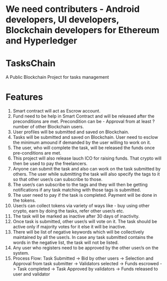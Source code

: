 # We need contributers - Android developers, UI developers, Blockchain developers for Ethereum and Hyperledger

# TasksChain
A Public Blockchain Project for tasks management

# Features
1. Smart contract will act as Escrow account.
1. Fund need to be help in Smart Contract and will be released after the preconditions are met. Precondition can be - Approval from at least ? number of other Blockchain users.
1. User profiles will be submitted and saved on Blockchain.
1. Tasks will be submitted and saved on Blockchain. User need to esclow the minimum amound if demanded by the user willing to work on it.
1. The user, who will complete the task, will be released the funds once pre-conditions are met.
1. This project will also release lauch ICO for raising funds. That crypto will then be used to pay the freelancers.
1. Anyone can submit the task and also can work on the task submitted by others. The user while submitting the task will also specify the tags to it so that other user/s can subscribe to those.
1. The user/s can subscribe to the tags and they will then be getting notifications if any task matching with those tags is submitted.
1. The user need to pay if the task is completed. Payment will be done in the tokens.
1. User/s can collect tokens via variety of ways like - buy using other crypto, earn by doing the tasks, refer other user/s etc.
1. The task will be marked as inactive after 30 days of inactivity.
1. Once task is submitted, other user/s will vote on it. The task should be active only if majority votes for it else it will be inactive.
1. There will be list of negative keywords which will be collectively maintained by all the user/s. In case any task submitted contains the words in the negative list, the task will not be listed.
1. Any user who registers need to be approved by the other user/s on the system.
1. Process Flow: Task Submitted -> Bid by other users -> Selection and Approval from task submitter -> Validators selected -> Funds escrowed -> Task completed -> Task Approved by validators -> Funds released to user and validator

